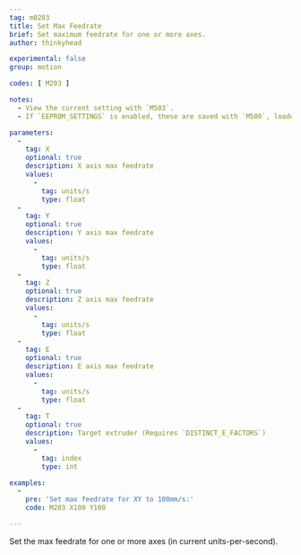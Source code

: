 ```yaml
---
tag: m0203
title: Set Max Feedrate
brief: Set maximum feedrate for one or more axes.
author: thinkyhead

experimental: false
group: motion

codes: [ M203 ]

notes:
  - View the current setting with `M503`.
  - If `EEPROM_SETTINGS` is enabled, these are saved with `M500`, loaded with `M501`, and reset with `M502`.

parameters:
  -
    tag: X
    optional: true
    description: X axis max feedrate
    values:
      -
        tag: units/s
        type: float
  -
    tag: Y
    optional: true
    description: Y axis max feedrate
    values:
      -
        tag: units/s
        type: float
  -
    tag: Z
    optional: true
    description: Z axis max feedrate
    values:
      -
        tag: units/s
        type: float
  -
    tag: E
    optional: true
    description: E axis max feedrate
    values:
      -
        tag: units/s
        type: float
  -
    tag: T
    optional: true
    description: Target extruder (Requires `DISTINCT_E_FACTORS`)
    values:
      -
        tag: index
        type: int

examples:
  -
    pre: 'Set max feedrate for XY to 100mm/s:'
    code: M203 X100 Y100

---
```


Set the max feedrate for one or more axes (in current units-per-second).
